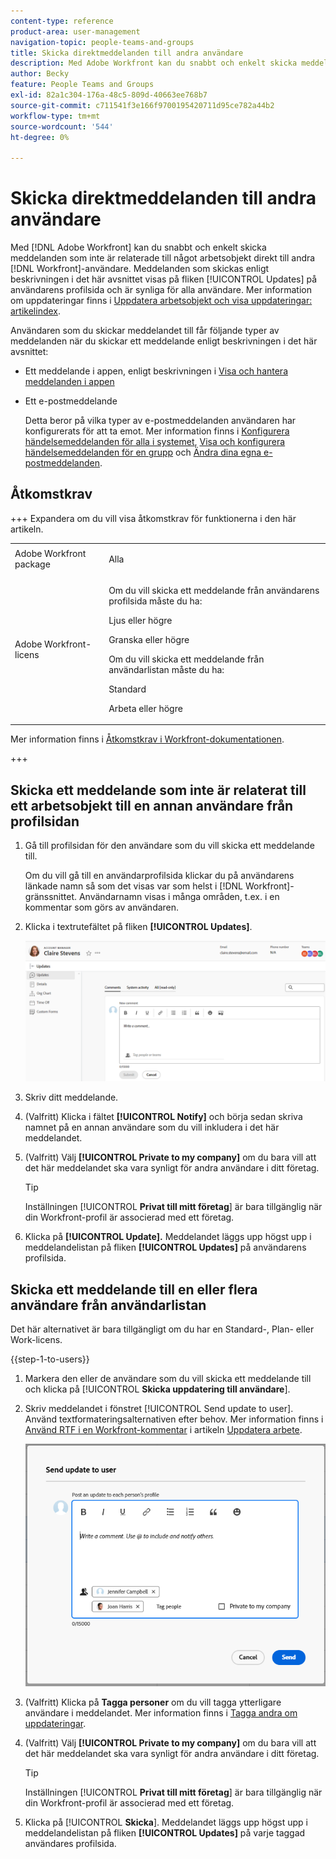 ```yaml
---
content-type: reference
product-area: user-management
navigation-topic: people-teams-and-groups
title: Skicka direktmeddelanden till andra användare
description: Med Adobe Workfront kan du snabbt och enkelt skicka meddelanden som inte har med något att göra direkt till andra Workfront-användare.
author: Becky
feature: People Teams and Groups
exl-id: 82a1c304-176a-48c5-809d-40663ee768b7
source-git-commit: c711541f3e166f9700195420711d95ce782a44b2
workflow-type: tm+mt
source-wordcount: '544'
ht-degree: 0%

---
```


# Skicka direktmeddelanden till andra användare

Med [!DNL Adobe Workfront] kan du snabbt och enkelt skicka meddelanden som inte är relaterade till något arbetsobjekt direkt till andra [!DNL Workfront]-användare. Meddelanden som skickas enligt beskrivningen i det här avsnittet visas på fliken [!UICONTROL Updates] på användarens profilsida och är synliga för alla användare. Mer information om uppdateringar finns i [Uppdatera arbetsobjekt och visa uppdateringar: artikelindex](../../workfront-basics/updating-work-items-and-viewing-updates/update-work-items-and-view-updates.md).

Användaren som du skickar meddelandet till får följande typer av meddelanden när du skickar ett meddelande enligt beskrivningen i det här avsnittet:

* Ett meddelande i appen, enligt beskrivningen i [Visa och hantera meddelanden i appen](../../workfront-basics/using-notifications/view-and-manage-in-app-notifications.md)
* Ett e-postmeddelande

  Detta beror på vilka typer av e-postmeddelanden användaren har konfigurerats för att ta emot. Mer information finns i [Konfigurera händelsemeddelanden för alla i systemet](../../administration-and-setup/manage-workfront/emails/configure-event-notifications-for-everyone-in-the-system.md), [Visa och konfigurera händelsemeddelanden för en grupp](../../administration-and-setup/manage-groups/create-and-manage-groups/view-and-configure-event-notifications-group.md) och [Ändra dina egna e-postmeddelanden](../../workfront-basics/using-notifications/activate-or-deactivate-your-own-event-notifications.md).

## Åtkomstkrav

+++ Expandera om du vill visa åtkomstkrav för funktionerna i den här artikeln.

<table style="table-layout:auto"> 
 <col> 
 <col> 
 <tbody> 
  <tr> 
   <td>Adobe Workfront package</td> 
   <td><p>Alla</p></td> 
  </tr> 
  <tr> 
   <td>Adobe Workfront-licens</td> 
   <td>
   <p>Om du vill skicka ett meddelande från användarens profilsida måste du ha:</P>
   <p>Ljus eller högre</p>
   <p>Granska eller högre</p>
   <p>Om du vill skicka ett meddelande från användarlistan måste du ha:</p>
   <p>Standard</p>
   <p>Arbeta eller högre</p></td>
  </tr> 
 </tbody> 
</table>

Mer information finns i [Åtkomstkrav i Workfront-dokumentationen](/help/quicksilver/administration-and-setup/add-users/access-levels-and-object-permissions/access-level-requirements-in-documentation.md).

+++

## Skicka ett meddelande som inte är relaterat till ett arbetsobjekt till en annan användare från profilsidan

1. Gå till profilsidan för den användare som du vill skicka ett meddelande till.

   Om du vill gå till en användarprofilsida klickar du på användarens länkade namn så som det visas var som helst i [!DNL Workfront]-gränssnittet. Användarnamn visas i många områden, t.ex. i en kommentar som görs av användaren.

1. Klicka i textrutefältet på fliken **[!UICONTROL Updates]**.

   ![Meddelandeanvändare på fliken [!UICONTROL Updates]](assets/send-message-to-user-on-updates-tab.png)

1. Skriv ditt meddelande.
1. (Valfritt) Klicka i fältet **[!UICONTROL Notify]** och börja sedan skriva namnet på en annan användare som du vill inkludera i det här meddelandet.

1. (Valfritt) Välj **[!UICONTROL Private to my company]** om du bara vill att det här meddelandet ska vara synligt för andra användare i ditt företag.

   >[!TIP]
   >
   >Inställningen [!UICONTROL **Privat till mitt företag**] är bara tillgänglig när din Workfront-profil är associerad med ett företag.

1. Klicka på **[!UICONTROL Update].**
Meddelandet läggs upp högst upp i meddelandelistan på fliken **[!UICONTROL Updates]** på användarens profilsida.

## Skicka ett meddelande till en eller flera användare från användarlistan

Det här alternativet är bara tillgängligt om du har en Standard-, Plan- eller Work-licens.

{{step-1-to-users}}

1. Markera den eller de användare som du vill skicka ett meddelande till och klicka på [!UICONTROL **Skicka uppdatering till användare**].
1. Skriv meddelandet i fönstret [!UICONTROL Send update to user]. Använd textformateringsalternativen efter behov. Mer information finns i [Använd RTF i en Workfront-kommentar](/help/quicksilver/workfront-basics/updating-work-items-and-viewing-updates/update-work.md#use-rich-text-in-a-workfront-comment) i artikeln [Uppdatera arbete](/help/quicksilver/workfront-basics/updating-work-items-and-viewing-updates/update-work.md).

   ![Meddelandeanvändare i fönstret Skicka uppdatering till ](assets/send-update-to-user-072825.png)

1. (Valfritt) Klicka på **Tagga personer** om du vill tagga ytterligare användare i meddelandet. Mer information finns i [Tagga andra om uppdateringar](/help/quicksilver/workfront-basics/updating-work-items-and-viewing-updates/tag-others-on-updates.md).
1. (Valfritt) Välj **[!UICONTROL Private to my company]** om du bara vill att det här meddelandet ska vara synligt för andra användare i ditt företag.

   >[!TIP]
   >
   >Inställningen [!UICONTROL **Privat till mitt företag**] är bara tillgänglig när din Workfront-profil är associerad med ett företag.
1. Klicka på [!UICONTROL **Skicka**].
Meddelandet läggs upp högst upp i meddelandelistan på fliken **[!UICONTROL Updates]** på varje taggad användares profilsida.
